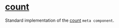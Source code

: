 # [count](count.hpp)

Standard implementation of the [count](../../../meta/count.md) `meta component`.